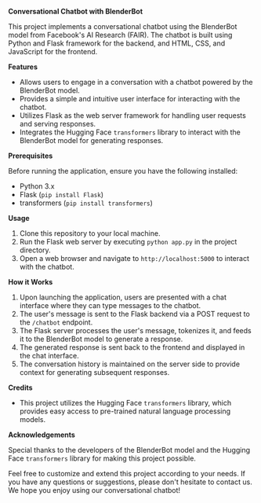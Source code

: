 **Conversational Chatbot with BlenderBot**

This project implements a conversational chatbot using the BlenderBot model from Facebook's AI Research (FAIR). The chatbot is built using Python and Flask framework for the backend, and HTML, CSS, and JavaScript for the frontend.

**Features**

- Allows users to engage in a conversation with a chatbot powered by the BlenderBot model.
- Provides a simple and intuitive user interface for interacting with the chatbot.
- Utilizes Flask as the web server framework for handling user requests and serving responses.
- Integrates the Hugging Face `transformers` library to interact with the BlenderBot model for generating responses.

**Prerequisites**

Before running the application, ensure you have the following installed:

- Python 3.x
- Flask (`pip install Flask`)
- transformers (`pip install transformers`)

**Usage**

1. Clone this repository to your local machine.
2. Run the Flask web server by executing `python app.py` in the project directory.
3. Open a web browser and navigate to `http://localhost:5000` to interact with the chatbot.

**How it Works**

1. Upon launching the application, users are presented with a chat interface where they can type messages to the chatbot.
2. The user's message is sent to the Flask backend via a POST request to the `/chatbot` endpoint.
3. The Flask server processes the user's message, tokenizes it, and feeds it to the BlenderBot model to generate a response.
4. The generated response is sent back to the frontend and displayed in the chat interface.
5. The conversation history is maintained on the server side to provide context for generating subsequent responses.

**Credits**

- This project utilizes the Hugging Face `transformers` library, which provides easy access to pre-trained natural language processing models.

**Acknowledgements**

Special thanks to the developers of the BlenderBot model and the Hugging Face `transformers` library for making this project possible.

Feel free to customize and extend this project according to your needs. If you have any questions or suggestions, please don't hesitate to contact us. We hope you enjoy using our conversational chatbot!

